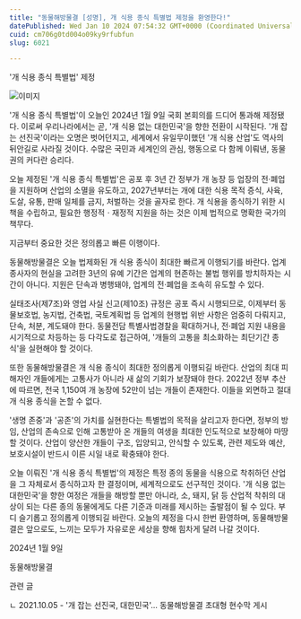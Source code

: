 ```yaml
---
title: "동물해방물결 [성명], 개 식용 종식 특별법 제정을 환영한다!"
datePublished: Wed Jan 10 2024 07:54:32 GMT+0000 (Coordinated Universal Time)
cuid: cm706g0td004o09ky9rfubfun
slug: 6021

---
```



'개 식용 종식 특별법' 제정

![이미지](https://cdn.hashnode.com/res/hashnode/image/upload/v1739259910015/1f7b96d9-516b-43f3-85a5-81ab2e8fb3f3.jpeg)

'개 식용 종식 특별법'이 오늘인 2024년 1월 9일 국회 본회의를 드디어 통과해 제정됐다. 이로써 우리나라에서는 곧, '개 식용 없는 대한민국'을 향한 전환이 시작된다. '개 잡는 선진국'이라는 오명은 벗어던지고, 세계에서 유일무이했던 '개 식용 산업'도 역사의 뒤안길로 사라질 것이다. 수많은 국민과 세계인의 관심, 행동으로 다 함께 이뤄낸, 동물권의 커다란 승리다.

오늘 제정된 '개 식용 종식 특별법'은 공포 후 3년 간 정부가 개 농장 등 업장의 전·폐업을 지원하며 산업의 소멸을 유도하고, 2027년부터는 개에 대한 식용 목적 증식, 사육, 도살, 유통, 판매 일체를 금지, 처벌하는 것을 골자로 한다. 개 식용을 종식하기 위한 시책을 수립하고, 필요한 행정적ㆍ재정적 지원을 하는 것은 이제 법적으로 명확한 국가의 책무다.

지금부터 중요한 것은 정의롭고 빠른 이행이다.

동물해방물결은 오늘 법제화된 개 식용 종식이 최대한 빠르게 이행되기를 바란다. 업계 종사자의 현실을 고려한 3년의 유예 기간은 업계의 현존하는 불법 행위를 방치하자는 시간이 아니다. 지원은 단속과 병행돼야, 업계의 전·폐업을 조속히 유도할 수 있다.

실태조사(제7조)와 영업 사실 신고(제10조) 규정은 공포 즉시 시행되므로, 이제부터 동물보호법, 농지법, 건축법, 국토계획법 등 업계의 현행법 위반 사항은 엄중히 다뤄지고, 단속, 처분, 계도돼야 한다. 동물전담 특별사법경찰을 확대하거나, 전·폐업 지원 내용을 시기적으로 차등하는 등 다각도로 접근하여, '개들의 고통을 최소화하는 최단기간 종식'을 실현해야 할 것이다.

또한 동물해방물결은 개 식용 종식이 최대한 정의롭게 이행되길 바란다. 산업의 최대 피해자인 개들에게는 고통사가 아니라 새 삶의 기회가 보장돼야 한다. 2022년 정부 추산에 따르면, 전국 1,150여 개 농장에 52만이 넘는 개들이 존재한다. 이들을 외면하고 절대 개 식용 종식을 논할 수 없다.

'생명 존중'과 '공존'의 가치를 실현한다는 특별법의 목적을 살리고자 한다면, 정부의 방임, 산업의 존속으로 인해 고통받아 온 개들의 여생을 최대한 인도적으로 보장해야 마땅할 것이다. 산업이 양산한 개들이 구조, 입양되고, 안식할 수 있도록, 관련 제도와 예산, 보호시설이 반드시 이른 시일 내로 확충돼야 한다.

오늘 이뤄진 '개 식용 종식 특별법'의 제정은 특정 종의 동물을 식용으로 착취하던 산업을 그 자체로서 종식하고자 한 결정이며, 세계적으로도 선구적인 것이다. '개 식용 없는 대한민국'을 향한 여정은 개들을 해방할 뿐만 아니라, 소, 돼지, 닭 등 산업적 착취의 대상이 되는 다른 종의 동물에게도 다른 기준과 미래를 제시하는 출발점이 될 수 있다. 부디 슬기롭고 정의롭게 이행되길 바란다. 오늘의 제정을 다시 한번 환영하며, 동물해방물결은 앞으로도, 느끼는 모두가 자유로운 세상을 향해 힘차게 달려 나갈 것이다.

2024년 1월 9일

동물해방물결

관련 글

ㄴ 2021.10.05 - '개 잡는 선진국, 대한민국'... 동물해방물결 초대형 현수막 게시